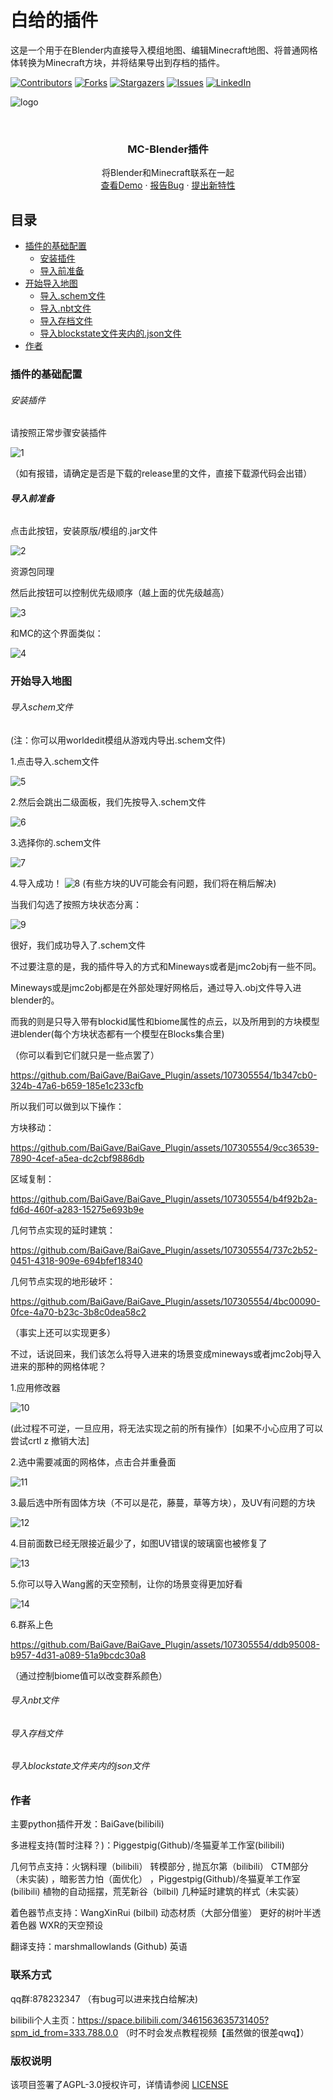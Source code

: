 

# 白给的插件

这是一个用于在Blender内直接导入模组地图、编辑Minecraft地图、将普通网格体转换为Minecraft方块，并将结果导出到存档的插件。
<!-- PROJECT SHIELDS -->

[![Contributors][contributors-shield]][contributors-url]
[![Forks][forks-shield]][forks-url]
[![Stargazers][stars-shield]][stars-url]
[![Issues][issues-shield]][issues-url]
[![LinkedIn][linkedin-shield]][linkedin-url]

![logo](https://github.com/BaiGave/BaiGave_Plugin/assets/107305554/f7eaf1a1-c216-4903-8c15-505592ba057c)
<!-- PROJECT LOGO -->
<br />
<p align="center">

  

  <h3 align="center">MC-Blender插件</h3>
  <p align="center">
    将Blender和Minecraft联系在一起
    <br />
    <a href="https://github.com/BaiGave/BaiGave_Plugin">查看Demo</a>
    ·
    <a href="https://github.com/BaiGave/BaiGave_Plugin/issues">报告Bug</a>
    ·
    <a href="https://github.com/BaiGave/BaiGave_Plugin/issues">提出新特性</a>
  </p>

</p>


 
## 目录

- [插件的基础配置](#插件的基础配置)
  - [安装插件](#安装插件)
  - [导入前准备](#导入前准备)
- [开始导入地图](#开始导入地图)
  - [导入.schem文件](#导入schem文件)
  - [导入.nbt文件](#导入nbt文件)
  - [导入存档文件](#导入存档文件)
  - [导入blockstate文件夹内的.json文件](#导入blockstae文件夹内的json文件)
- [作者](#作者)

### 插件的基础配置


###### 安装插件

请按照正常步骤安装插件

   
![1](https://github.com/BaiGave/BaiGave_Plugin/assets/107305554/d25b907a-2240-4c83-af98-d74f4d5ab42d)

（如有报错，请确定是否是下载的release里的文件，直接下载源代码会出错）



###### **导入前准备**

点击此按钮，安装原版/模组的.jar文件

![2](https://github.com/BaiGave/BaiGave_Plugin/assets/107305554/1bcabfb5-5b6d-4215-ba46-0453b0f9ea68)

资源包同理

然后此按钮可以控制优先级顺序（越上面的优先级越高）

![3](https://github.com/BaiGave/BaiGave_Plugin/assets/107305554/2640fcac-439c-4f54-9a34-222f62d36664)

和MC的这个界面类似：

![4](https://github.com/BaiGave/BaiGave_Plugin/assets/107305554/7e373066-ccfb-46fd-ae9a-b075e951faf4)



### 开始导入地图


###### 导入schem文件

(注：你可以用worldedit模组从游戏内导出.schem文件)

1.点击导入.schem文件

![5](https://github.com/BaiGave/BaiGave_Plugin/assets/107305554/413f10c9-dfea-4f42-afc0-f393e33a11b7)

2.然后会跳出二级面板，我们先按导入.schem文件

![6](https://github.com/BaiGave/BaiGave_Plugin/assets/107305554/273a2cea-0a5b-43e6-926b-a39f0797b8b4)

3.选择你的.schem文件

![7](https://github.com/BaiGave/BaiGave_Plugin/assets/107305554/d09dc514-509a-454f-a418-284630aa6236)

4.导入成功！
![8](https://github.com/BaiGave/BaiGave_Plugin/assets/107305554/ec2eee60-b4b0-4deb-b094-0deb11f51206)
(有些方块的UV可能会有问题，我们将在稍后解决)

当我们勾选了按照方块状态分离：

![9](https://github.com/BaiGave/BaiGave_Plugin/assets/107305554/3d1dbdb4-a7af-4bd0-8bb5-06a430796f14)

很好，我们成功导入了.schem文件

不过要注意的是，我的插件导入的方式和Mineways或者是jmc2obj有一些不同。

Mineways或是jmc2obj都是在外部处理好网格后，通过导入.obj文件导入进blender的。

而我的则是只导入带有blockid属性和biome属性的点云，以及所用到的方块模型进blender(每个方块状态都有一个模型在Blocks集合里)

（你可以看到它们就只是一些点罢了）

https://github.com/BaiGave/BaiGave_Plugin/assets/107305554/1b347cb0-324b-47a6-b659-185e1c233cfb

所以我们可以做到以下操作：

方块移动：

https://github.com/BaiGave/BaiGave_Plugin/assets/107305554/9cc36539-7890-4cef-a5ea-dc2cbf9886db

区域复制：

https://github.com/BaiGave/BaiGave_Plugin/assets/107305554/b4f92b2a-fd6d-460f-a283-15275e693b9e

几何节点实现的延时建筑：

https://github.com/BaiGave/BaiGave_Plugin/assets/107305554/737c2b52-0451-4318-909e-694bfef18340

几何节点实现的地形破坏：

https://github.com/BaiGave/BaiGave_Plugin/assets/107305554/4bc00090-0fce-4a70-b23c-3b8c0dea58c2

（事实上还可以实现更多）

不过，话说回来，我们该怎么将导入进来的场景变成mineways或者jmc2obj导入进来的那种的网格体呢？

1.应用修改器

![10](https://github.com/BaiGave/BaiGave_Plugin/assets/107305554/fcabb29d-01b3-4cd0-937a-968b05589e2f)

(此过程不可逆，一旦应用，将无法实现之前的所有操作）[如果不小心应用了可以尝试crtl z 撤销大法]

2.选中需要减面的网格体，点击合并重叠面

![11](https://github.com/BaiGave/BaiGave_Plugin/assets/107305554/058b5200-9051-4d97-8a3e-427a16bfed41)

3.最后选中所有固体方块（不可以是花，藤蔓，草等方块），及UV有问题的方块

![12](https://github.com/BaiGave/BaiGave_Plugin/assets/107305554/e9f543b6-a42e-4ca0-89a4-e62f7893e0b0)

4.目前面数已经无限接近最少了，如图UV错误的玻璃窗也被修复了

![13](https://github.com/BaiGave/BaiGave_Plugin/assets/107305554/21bec841-9cdc-4272-be16-efacfdbdf9a2)

5.你可以导入Wang酱的天空预制，让你的场景变得更加好看

![14](https://github.com/BaiGave/BaiGave_Plugin/assets/107305554/a2dabb2f-b6a2-442a-8192-97d5f65e62b1)

6.群系上色

https://github.com/BaiGave/BaiGave_Plugin/assets/107305554/ddb95008-b957-4d31-a089-51a9bcdc30a8

（通过控制biome值可以改变群系颜色）



###### 导入nbt文件

###### 导入存档文件

###### 导入blockstate文件夹内的json文件



### 作者

主要python插件开发：BaiGave(bilibili) 

多进程支持(暂时注释？)：Piggestpig(Github)/冬猫夏羊工作室(bilibili)

几何节点支持：火锅料理（bilibili） 转模部分 , 抛瓦尔第（bilibili） CTM部分（未实装) ，暗影苦力怕（面优化） ，Piggestpig(Github)/冬猫夏羊工作室(bilibili) 植物的自动摇摆，荒芜新谷（bilbil) 几种延时建筑的样式（未实装）

着色器节点支持：WangXinRui (bilbil) 动态材质（大部分借鉴） 更好的树叶半透着色器 WXR的天空预设

翻译支持：marshmallowlands (Github) 英语

### 联系方式

qq群:878232347    （有bug可以进来找白给解决)

bilibili个人主页：https://space.bilibili.com/3461563635731405?spm_id_from=333.788.0.0 （时不时会发点教程视频【虽然做的很差qwq】）


### 版权说明

该项目签署了AGPL-3.0授权许可，详情请参阅 [LICENSE](https://github.com/BaiGave/BaiGave_Plugin/blob/main/LICENSE)





<!-- links -->
[your-project-path]:BaiGave/BaiGave_Plugin
[contributors-shield]: https://img.shields.io/github/contributors/BaiGave/BaiGave_Plugin.svg?style=flat-square
[contributors-url]: https://github.com/BaiGave/BaiGave_Plugin/graphs/contributors
[forks-shield]: https://img.shields.io/github/forks/BaiGave/BaiGave_Plugin.svg?style=flat-square
[forks-url]: https://github.com/BaiGave/BaiGave_Plugin/network/members
[stars-shield]: https://img.shields.io/github/stars/BaiGave/BaiGave_Plugin.svg?style=flat-square
[stars-url]: https://github.com/BaiGave/BaiGave_Plugin/stargazers
[issues-shield]: https://img.shields.io/github/issues/BaiGave/BaiGave_Plugin.svg?style=flat-square
[issues-url]: https://img.shields.io/github/issues/BaiGave/BaiGave_Plugin.svg
[license-shield]: https://img.shields.io/github/license/BaiGave/BaiGave_Plugin.svg?style=flat-square
[license-url]: https://github.com/BaiGave/BaiGave_Plugin/LICENSE.txt
[linkedin-shield]: https://img.shields.io/badge/-LinkedIn-black.svg?style=flat-square&logo=linkedin&colorB=555
[linkedin-url]: https://linkedin.com/in/shaojintian


